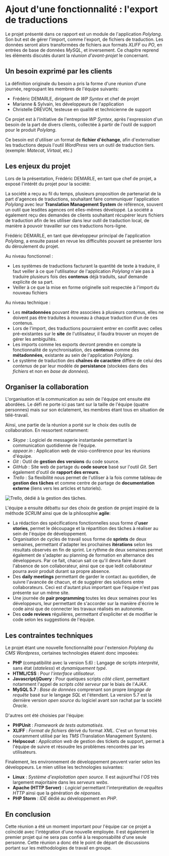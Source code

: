 # Ajout d'une fonctionnalité : l'export de traductions

Le projet présenté dans ce rapport est un module de l'application *Polylang*. Son but est de gérer l'import, comme l'export, de fichiers de traduction. Les données seront alors transformées de fichiers aux formats *XLIFF* ou *PO*, en entrées de base de données *MySQL*, et inversement. Ce chapitre reprend les éléments discutés durant la *réunion d'avant-projet* le concernant.

## Un besoin exprimé par les clients

La définition originale du besoin a pris la forme d'une réunion d'une journée, regroupant les membres de l'équipe suivants:

- Frédéric DEMARLE, dirigeant de *WP Syntex* et chef de projet
- Marianne & Sylvain, les développeurs de l'application
- Christelle DREVON, testeuse en qualité et technicienne de support

Ce projet est à l'initiative de l'entreprise *WP Syntex*, après l'expression d'un besoin de la part de divers clients, collectée à partir de l'outil de support pour le produit *Polylang*.

Ce besoin est d'utiliser un format de **fichier d'échange**, afin d'externaliser les traductions depuis l'outil *WordPress* vers un outil de traduction tiers. (exemple: *Matecat*, *Virtaal*, etc.)

## Les enjeux du projet

Lors de la présentation, Frédéric DEMARLE, en tant que chef de projet, a exposé l'intérêt du projet pour la société:

La société a reçu au fil du temps, plusieurs proposition de partenariat de la part d'agences de traductions, souhaitant faire communiquer l'application *Polylang* avec leur **Translation Management System** de référence, souvent un outil que lesdites agences ont elles-mêmes développé. La société a également reçu des demandes de clients souhaitant récupérer leurs fichiers de traduction afin de les utiliser dans leur outil de traduction local, de manière à pouvoir travailler sur ces traductions hors-ligne.

Frédéric DEMARLE, en tant que développeur principal de l'application *Polylang*, a ensuite passé en revue les difficultés pouvant se présenter lors du déroulement du projet.

Au niveau fonctionnel :

- Les systèmes de traductions facturant la quantité de texte à traduire, il faut veiller à ce que l'utilisateur de l'application *Polylang* n'aie pas à traduire plusieurs fois des **contenus** déjà traduits, sauf demande explicite de sa part.
- Veiller à ce que la mise en forme originelle soit respectée à l'import du nouveau fichiers

Au niveau technique :

- Les **métadonnées** pouvant être associées à plusieurs contenus, elles ne doivent pas être traduites à nouveau à chaque traduction d'un de ces contenus.
- Lors de l'import, des traductions pourraient entrer en conflit avec celles pré-existantes sur le **site** de l'utilisateur, il faudra trouver un moyen de gérer les ambiguïtés.
- Les imports comme les exports devront prendre en compte la fonctionnalité de synchronisation, des **contenus** comme des **métadonnées**, existante au sein de l'application *Polylang*.
- Le système de traduction des **chaînes de caractère** diffère de celui des *contenus* de par leur modèle de **persistance** (stockées dans des *fichiers* et non en *base de données*).

## Organiser la collaboration

L'organisation et la communication au sein de l'équipe ont ensuite été abordées. Le défi ne porte ici pas tant sur la taille de l'équipe (quatre personnes) mais sur son éclatement, les membres étant tous en situation de télé-travail.

Ainsi, une partie de la réunion a porté sur le choix des outils de collaboration. En ressortent notamment:

- *Skype* : Logiciel de messagerie instantanée permettant la communication quotidienne de l'équipe.
- *appear.in* : Application web de visio-conférence pour les réunions d'équipe.
- *Git* : Outil de **gestion des versions** du code source.
- *GitHub* : Site web de partage du **code source** basé sur l'outil *Git*. Sert également d'outil de **rapport des erreurs**.
- *Trello* : Sa flexibilité nous permet de l'utiliser à la fois comme tableau de **gestion des tâches** et comme centre de partage de **documentation externe** (liens vers les articles et tutoriels).

![Trello, dédié à la gestion des tâches.](../img/spec-010_trello.png)

L'équipe a ensuite débattu sur des choix de gestion de projet inspiré de la méthode *SCRUM* ainsi que de la philosophie **agile**:

- La rédaction des spécifications fonctionnelles sous forme d'**user stories**, permet le découpage et la répartition des tâches à réaliser au sein de l'équipe de développement.
- Organisation de cycles de travail sous forme de **sprints** de deux semaines, permettant d'adapter les prochaines **itérations** selon les résultats observés en fin de sprint. Le rythme de deux semaines permet également de s'adapter au planning de formation en alternance des développeurs. Par ce fait, chacun sait ce qu'il devra faire durant l'absence de son collaborateur, ainsi que ce que ledit collaborateur pourra avoir produit durant sa propre absence.
- Des **daily meetings** permettant de garder le contact au quotidien, de suivre l'avancée de chacun, et de suggérer des solutions entre collaborateurs. Ceci est d'autant plus important que l'équipe n'est pas présente sur un même site.
- Une journée de **pair programming** toutes les deux semaines pour les développeurs, leur permettant de s'accorder sur la manière d'écrire le code ainsi que de connecter les travaux réalisés en autonomie.
- Des **code reviews** régulières, permettant d'expliciter et de modifier le code selon les suggestions de l'équipe.

## Les contraintes techniques

Le projet étant une nouvelle fonctionnalité pour l'extension *Polylang* du *CMS* *Wordpress*, certaines technologies étaient donc imposées:

- **PHP** (compatibilité avec la version 5.6) : Langage de scripts *interprété*, sans état (*stateless*) et *dynamiquement typé*.
- **HTML/CSS** : Pour l'*interface utilisateur*.
- **Javascript/jQuery** : Pour quelques scripts *côté client*, permettant notamment l'appel de *scripts côté serveur* par le biais de l'*AJAX*.
- **MySQL 5.7** : *Base de données* comprenant son propre *langage de requête* basé sur le langage *SQL* et l'étendant. La version 5.7 est la dernière version *open source* du logiciel avant son rachat par la société *Oracle*.

D'autres ont été choisies par l'équipe:

- **PHPUnit** : *Framework de tests automatisés*.
- **XLIFF** : *Format de fichiers* dérivé du format *XML*. C'est un format très couramment utilisé par les *TMS* (Translation Management System).
- **Helpscout** : *Application web* de gestion des tickets de support, permet à l'équipe de suivre et résoudre les problèmes rencontrés par les utilisateurs.

Finalement, les environnement de développement peuvent varier selon les développeurs. Le mien utilise les technologies suivantes:

- **Linux** : *Système d'exploitation* *open source*. Il est aujourd'hui l'*OS* très largement majoritaire dans les *serveurs webs*.
- **Apache (HTTP Server)** : *Logiciel* permettant l'interprétation de *requêtes HTTP* ainsi que la génération de *réponses*.
- **PHP Storm** : *IDE* dédié au développement en *PHP*.

## En conclusion

Cette réunion a été un moment important pour l'équipe car ce projet a coïncidé avec l'intégration d'une nouvelle employée. Il est également le premier projet qui ne sera pas confié à la responsabilité d'une seule personne. Cette réunion a donc été le point de départ de discussions portant sur les méthodologies de travail en groupe.